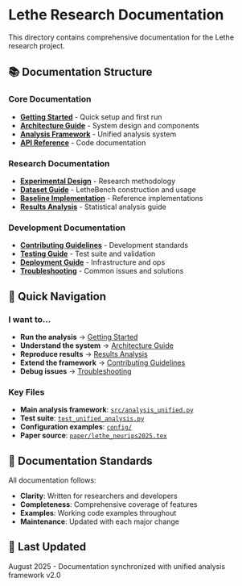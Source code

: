 # Lethe Research Documentation

This directory contains comprehensive documentation for the Lethe research project.

## 📚 Documentation Structure

### Core Documentation
- **[Getting Started](getting-started.md)** - Quick setup and first run
- **[Architecture Guide](architecture.md)** - System design and components
- **[Analysis Framework](analysis-framework.md)** - Unified analysis system
- **[API Reference](api-reference.md)** - Code documentation

### Research Documentation  
- **[Experimental Design](experimental-design.md)** - Research methodology
- **[Dataset Guide](dataset-guide.md)** - LetheBench construction and usage
- **[Baseline Implementation](baselines.md)** - Reference implementations
- **[Results Analysis](results-analysis.md)** - Statistical analysis guide

### Development Documentation
- **[Contributing Guidelines](contributing.md)** - Development standards
- **[Testing Guide](testing.md)** - Test suite and validation
- **[Deployment Guide](deployment.md)** - Infrastructure and ops
- **[Troubleshooting](troubleshooting.md)** - Common issues and solutions

## 🚀 Quick Navigation

### I want to...
- **Run the analysis** → [Getting Started](getting-started.md#quick-start)
- **Understand the system** → [Architecture Guide](architecture.md)
- **Reproduce results** → [Results Analysis](results-analysis.md)
- **Extend the framework** → [Contributing Guidelines](contributing.md)
- **Debug issues** → [Troubleshooting](troubleshooting.md)

### Key Files
- **Main analysis framework**: [`src/analysis_unified.py`](../src/analysis_unified.py)
- **Test suite**: [`test_unified_analysis.py`](../test_unified_analysis.py)
- **Configuration examples**: [`config/`](../config/)
- **Paper source**: [`paper/lethe_neurips2025.tex`](../paper/lethe_neurips2025.tex)

## 📖 Documentation Standards

All documentation follows:
- **Clarity**: Written for researchers and developers
- **Completeness**: Comprehensive coverage of features
- **Examples**: Working code examples throughout
- **Maintenance**: Updated with each major change

## 🔄 Last Updated
August 2025 - Documentation synchronized with unified analysis framework v2.0